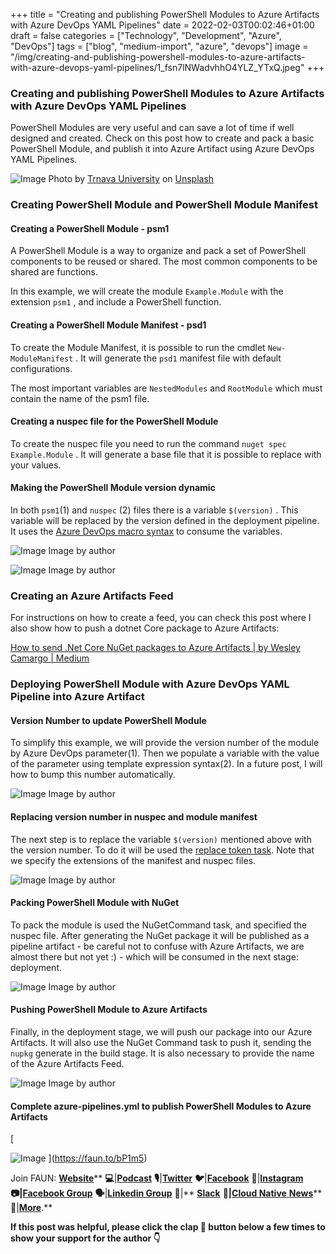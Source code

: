 ﻿+++
title = "Creating and publishing PowerShell Modules to Azure Artifacts with Azure DevOps YAML Pipelines"
date = 2022-02-03T00:02:46+01:00
draft = false
categories = ["Technology", "Development", "Azure", "DevOps"]
tags = ["blog", "medium-import", "azure", "devops"]
image = "/img/creating-and-publishing-powershell-modules-to-azure-artifacts-with-azure-devops-yaml-pipelines/1_fsn7lNWadvhhO4YLZ_YTxQ.jpeg"
+++

### Creating and publishing PowerShell Modules to Azure Artifacts with Azure DevOps YAML Pipelines

PowerShell Modules are very useful and can save a lot of time if well designed and created. Check on this post how to create and pack a basic PowerShell Module, and publish it into Azure Artifact using Azure DevOps YAML Pipelines.

![Image](/img/creating-and-publishing-powershell-modules-to-azure-artifacts-with-azure-devops-yaml-pipelines/1_fsn7lNWadvhhO4YLZ_YTxQ.jpeg)
Photo by [Trnava University](https://unsplash.com/@trnavskauni?utm_source=unsplash&utm_medium=referral&utm_content=creditCopyText) on [Unsplash](https://unsplash.com/s/photos/artifact?utm_source=unsplash&utm_medium=referral&utm_content=creditCopyText)

### Creating PowerShell Module and PowerShell Module Manifest

#### Creating a PowerShell Module - psm1

A PowerShell Module is a way to organize and pack a set of PowerShell components to be reused or shared. The most common components to be shared are functions.

In this example, we will create the module `Example.Module` with the extension `psm1` , and include a PowerShell function.

#### Creating a PowerShell Module Manifest - psd1

To create the Module Manifest, it is possible to run the cmdlet `New-ModuleManifest` . It will generate the `psd1` manifest file with default configurations.

The most important variables are `NestedModules` and `RootModule` which must contain the name of the psm1 file.

#### Creating a nuspec file for the PowerShell Module

To create the nuspec file you need to run the command `nuget spec Example.Module` . It will generate a base file that it is possible to replace with your values.

#### Making the PowerShell Module version dynamic

In both `psm1`(1) and `nuspec` (2) files there is a variable `$(version)` . This variable will be replaced by the version defined in the deployment pipeline. It uses the [Azure DevOps macro syntax](https://docs.microsoft.com/en-us/azure/devops/pipelines/process/variables?view=azure-devops&tabs=yaml%2Cbatch#understand-variable-syntax) to consume the variables.

![Image](/img/creating-and-publishing-powershell-modules-to-azure-artifacts-with-azure-devops-yaml-pipelines/1_hC2Fp7Sq3dAcnFCrOSfRSA.png)
Image by author

![Image](/img/creating-and-publishing-powershell-modules-to-azure-artifacts-with-azure-devops-yaml-pipelines/1_TOn6t_70pay-LOgPYJVjAg.png)
Image by author

### Creating an Azure Artifacts Feed

For instructions on how to create a feed, you can check this post where I also show how to push a dotnet Core package to Azure Artifacts:

[How to send .Net Core NuGet packages to Azure Artifacts | by Wesley Camargo | Medium](https://camargo-wes.medium.com/how-to-send-net-core-nuget-packages-to-azure-artifacts-238fa08db6b5)

### Deploying PowerShell Module with Azure DevOps YAML Pipeline into Azure Artifact

#### Version Number to update PowerShell Module

To simplify this example, we will provide the version number of the module by Azure DevOps parameter(1). Then we populate a variable with the value of the parameter using template expression syntax(2). In a future post, I will how to bump this number automatically.

![Image](/img/creating-and-publishing-powershell-modules-to-azure-artifacts-with-azure-devops-yaml-pipelines/1_ntWVJnMc2jpUqLegnE_fkw.png)
Image by author

#### Replacing version number in nuspec and module manifest

The next step is to replace the variable `$(version)` mentioned above with the version number. To do it will be used the [replace token task](https://marketplace.visualstudio.com/items?itemName=qetza.replacetokens). Note that we specify the extensions of the manifest and nuspec files.

![Image](/img/creating-and-publishing-powershell-modules-to-azure-artifacts-with-azure-devops-yaml-pipelines/1_xMkiWFVlx2G_UJ_M6-pinQ.png)
Image by author

#### Packing PowerShell Module with NuGet

To pack the module is used the NuGetCommand task, and specified the nuspec file. After generating the NuGet package it will be published as a pipeline artifact - be careful not to confuse with Azure Artifacts, we are almost there but not yet :) - which will be consumed in the next stage: deployment.

![Image](/img/creating-and-publishing-powershell-modules-to-azure-artifacts-with-azure-devops-yaml-pipelines/1_RNGcd5bStLWiDOzCSIUTpA.png)
Image by author

#### Pushing PowerShell Module to Azure Artifacts

Finally, in the deployment stage, we will push our package into our Azure Artifacts. It will also use the NuGet Command task to push it, sending the `nupkg` generate in the build stage. It is also necessary to provide the name of the Azure Artifacts Feed.

![Image](/img/creating-and-publishing-powershell-modules-to-azure-artifacts-with-azure-devops-yaml-pipelines/1_8L4ufhKDW1GtuEU_gsEPyQ.png)
Image by author

#### Complete azure-pipelines.yml to publish PowerShell Modules to Azure Artifacts
[

![Image](/img/creating-and-publishing-powershell-modules-to-azure-artifacts-with-azure-devops-yaml-pipelines/1_BCiLLad3dvZLwBa-B5cAVQ.png)
](https://faun.to/bP1m5)

Join FAUN: [**Website**](https://faun.to/i9Pt9)** **💻**|**[**Podcast**](https://faun.dev/podcast)** **🎙️**|**[**Twitter**](https://twitter.com/joinfaun)** **🐦**|**[**Facebook**](https://www.facebook.com/faun.dev/)** **👥**|**[**Instagram**](https://instagram.com/fauncommunity/)** **📷|[**Facebook Group**](https://www.facebook.com/groups/364904580892967/)** **🗣️**|**[**Linkedin Group**](https://www.linkedin.com/company/faundev)** **💬**|** [**Slack**](https://faun.dev/chat) 📱**|**[**Cloud Native** **News**](https://thechief.io)** **📰**|**[**More**](https://linktr.ee/faun.dev/)**.**

**If this post was helpful, please click the clap 👏 button below a few times to show your support for the author 👇**
